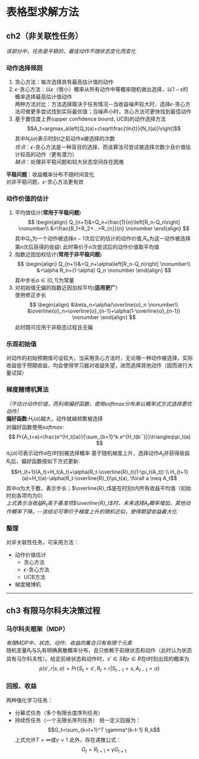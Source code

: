 # 表格型求解方法

## ch2（非关联性任务）
*该部分中，任务是平稳的，最佳动作不随状态变化而变化*
### 动作选择规则
1. 贪心方法：每次选择具有最高估计值的动作
2. $\epsilon$-贪心方法：以$\epsilon$（很小）概率从所有动作中等概率随机做出选择，以$1-\epsilon$的概率选择最高估计值动作 \
两种方法对比：方法选择取决于任务情况--当收益噪声较大时，选择$\epsilon$-贪心方法可做更多尝试找到实际最优值；当噪声小时，贪心方法可更快找到最佳动作
3. 基于置信度上界(upper confidence bound, UCB)的动作选择方法
   $$A_t=argmax_a\left[Q_t(a)+c\sqrt\frac{\ln{t}}{N_t(a)}\right]$$
   其中$N_t(a)$表示时刻$t$之前动作a被选择的次数 \
   *优点*：$\epsilon$-贪心方法是一种盲目的选择，而该算法可尝试被选择次数少且价值估计较高的动作（更有潜力）\
   *缺点*：处理非平稳问题和较大状态空间存在困难

**平稳问题**：收益概率分布不随时间变化 \
对非平稳问题，$\epsilon$-贪心方法更有效

### 动作价值的估计
1. 平均值估计(**常用于平稳问题**)
   $$
   \begin{align}
   Q_{n+1}&=Q_n+\frac{1}{n}\left[R_n-Q_n\right] \nonumber\\
   &=\frac{R_1+R_2+...+R_{n}}{n} \nonumber
   \end{align}
   $$
   其中$Q_n$为一个动作被选择$n-1$次后它的估计的动作价值,$R_n$为这一动作被选择第n次后获得的收益\ 
   此时等价于$n$次尝试后的动作价值取平均值
2. 指数近因加权估计(**常用于非平稳问题**)
   $$
   \begin{align}
   Q_{n+1}&=Q_n+\alpha\left[R_n-Q_n\right] \nonumber\\
   &=\alpha R_n+(1-\alpha) Q_n \nonumber
   \end{align}
   $$
   其中步长$\alpha\in[0,1]$为常量
3. 对初始值无偏的指数近因加权平均(**适用更广**) \
   使用修正步长
   $$
   \begin{align}
   &\beta_n=\alpha/\overline{o}_n \nonumber\\
   &\overline{o}_n=\overline{o}_{n-1}+\alpha(1-\overline{o}_{n-1}) \nonumber
   \end{align}
   $$
   此时既可应用于非稳态过程且无偏

### 乐观初始值
对动作的初始预期值可设较大，当采用贪心方法时，无论哪一种动作被选择，实际收益低于预期收益，均会使得学习器对收益失望，进而选择其他动作（因而进行大量试探）

### 梯度赌博机算法
*（不估计动作价值，而利用偏好函数，使用softmax分布来以概率式方式选择更优动作）*\
**偏好函数**:$H_t(a)$越大，动作就越频繁被选择 \
对偏好函数使用$softmax$:
$$
Pr(A_t=a)=\frac{e^{H_t()a}}{\sum_{b=1}^k e^{H_t(b``)}}\triangleq\pi_t(a)
$$
$\pi_t(a)$可表示动作$a$在$t$时刻被选择概率
基于随机梯度上升，选择动作$A_t$并获得收益$R_t$后，偏好函数按如下方式更新:
$$H_{t+1}(A_t)=H_t(A_t)+\alpha(R_t-\overline{R}_t)(1-\pi_t(A_t)) \\
H_{t+1}(a)=H_t(a)-\alpha(R_t-\overline{R}_t)\pi_t(a), \forall a 
\neq A_t$$
其中$\alpha$为大于数，表示步长；$\overline{R}_t$是在时刻t内所有收益平均值（初始时刻各项均为0） \
*上式表示当收益$R_t$高于基准项$\overline{R}_t$时，未来选择$A_t$概率增加，其他动作概率下降。--该结论可等价于梯度上升的随机近似，使得期望收益最大化* 

### 整理
对非关联性任务，可采用方法：
* 动作价值估计
    * 贪心方法
    * $\epsilon$-贪心方法
    * UCB方法
* 梯度赌博机
***
## ch3 有限马尔科夫决策过程
### 马尔科夫框架（MDP）
*有限MDP中，状态、动作、收益的集合只有有限个元素* \
随机变量$R_t$与$S_t$有明确离散概率分布，且只依赖于前继状态和动作（此时认为状态具有马尔科夫性）。给定前继状态和动作时，$s'\in S$和$r\in R$在t时刻出现的概率为
$$p(s',r|s,a)=Pr\{S_t=s',R_t=r|S_{t-1}=s,A_{t-1}=a\}$$

### 回报、收益
两种强化学习任务：
* 分幕式任务（多个有限长度序列任务）
* 持续性任务（一个无限长序列任务）
统一定义回报为：
$$G_t=\sum_{k=t+1}^T \gamma^{k-t-1} R_k$$
上式允许$T=\infty$或$\gamma=1$
此外，存在递推公式：
$$G_t=R_{t+1}+\gamma G_{t+1}$$